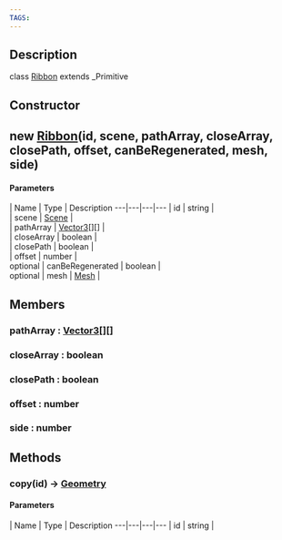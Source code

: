 ```yaml
---
TAGS:
---
```

## Description

class [Ribbon](/classes/3.0/Ribbon) extends _Primitive



## Constructor

## new [Ribbon](/classes/3.0/Ribbon)(id, scene, pathArray, closeArray, closePath, offset, canBeRegenerated, mesh, side)



#### Parameters
 | Name | Type | Description
---|---|---|---
 | id | string |     
 | scene | [Scene](/classes/3.0/Scene) |     
 | pathArray | [Vector3](/classes/3.0/Vector3)[][] |     
 | closeArray | boolean |     
 | closePath | boolean |     
 | offset | number |     
optional | canBeRegenerated | boolean |     
optional | mesh | [Mesh](/classes/3.0/Mesh) |     
## Members

### pathArray : [Vector3](/classes/3.0/Vector3)[][]



### closeArray : boolean



### closePath : boolean



### offset : number



### side : number



## Methods

### copy(id) &rarr; [Geometry](/classes/3.0/Geometry)



#### Parameters
 | Name | Type | Description
---|---|---|---
 | id | string |     

